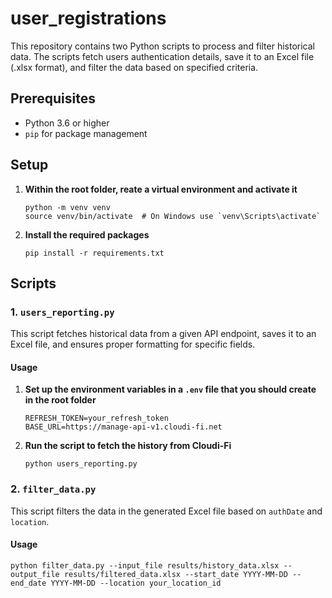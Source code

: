 # user_registrations
This repository contains two Python scripts to process and filter historical data. The scripts fetch users authentication details, save it to an Excel file (.xlsx format), and filter the data based on specified criteria.

## Prerequisites

- Python 3.6 or higher
- `pip` for package management

## Setup

1. **Within the root folder, reate a virtual environment and activate it**

    ```
    python -m venv venv
    source venv/bin/activate  # On Windows use `venv\Scripts\activate`
    ```

2. **Install the required packages**

    ```
    pip install -r requirements.txt
    ```

## Scripts

### 1. `users_reporting.py`

This script fetches historical data from a given API endpoint, saves it to an Excel file, and ensures proper formatting for specific fields.

#### Usage

1. **Set up the environment variables in a `.env` file that you should create in the root folder**

    ```
    REFRESH_TOKEN=your_refresh_token
    BASE_URL=https://manage-api-v1.cloudi-fi.net
    ```

2. **Run the script to fetch the history from Cloudi-Fi**

    ```
    python users_reporting.py
    ```

### 2. `filter_data.py`

This script filters the data in the generated Excel file based on `authDate` and `location`.

#### Usage

    python filter_data.py --input_file results/history_data.xlsx --output_file results/filtered_data.xlsx --start_date YYYY-MM-DD --end_date YYYY-MM-DD --location your_location_id
